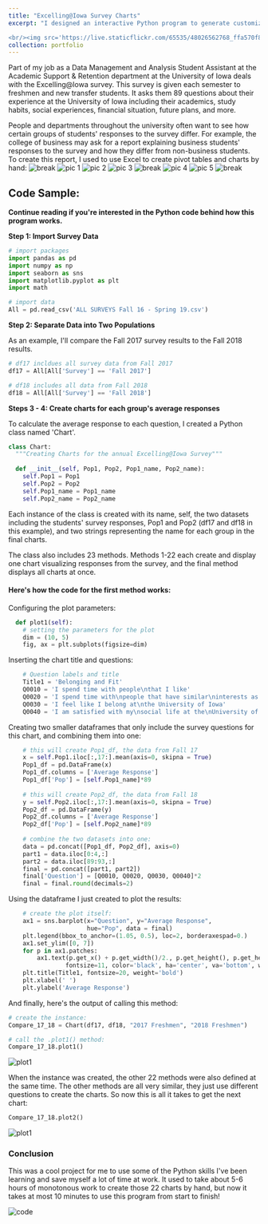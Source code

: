 ```yaml
---
title: "Excelling@Iowa Survey Charts"
excerpt: "I designed an interactive Python program to generate customizable data visualizations about student responses to the University’s annual Excelling@Iowa survey, given to freshmen and new transfer students.

<br/><img src='https://live.staticflickr.com/65535/48026562768_ffa570f8f4_o.png'>"
collection: portfolio
---
```

Part of my job as a Data Management and Analysis Student Assistant at the Academic Support & Retention department at the University of Iowa deals with the Excelling@Iowa survey. This survey is given each semester to freshmen and new transfer students. It asks them 89 questions about their experience at the University of Iowa including their academics, study habits, social experiences, financial situation, future plans, and more. 

People and departments throughout the university often want to see how certain groups of students' responses to the survey differ. For example, the college of business may ask for a report explaining business students' responses to the survey and how they differ from non-business students. To create this report, I used to use Excel to create pivot tables and charts by hand:
![break](https://live.staticflickr.com/65535/47943619652_d7b19ded95_o.png)
![pic 1](https://live.staticflickr.com/65535/47943425576_40fe968ff1_b.jpg)
![pic 2](https://live.staticflickr.com/65535/47943457771_80e884fbcd_o.png)
![pic 3](https://live.staticflickr.com/65535/47943431182_dd66b09873_o.png)
![break](https://live.staticflickr.com/65535/47943619652_d7b19ded95_o.png)
![pic 4](https://live.staticflickr.com/65535/47943474541_25cf540244_b.jpg)
![pic 5](https://live.staticflickr.com/65535/47943489693_a1ed863571_b.jpg)
![break](https://live.staticflickr.com/65535/47943619652_d7b19ded95_o.png)
## Code Sample:
**Continue reading if you're interested in the Python code behind how this program works.**

**Step 1: Import Survey Data**

```python
# import packages
import pandas as pd
import numpy as np
import seaborn as sns
import matplotlib.pyplot as plt
import math

# import data
All = pd.read_csv('ALL SURVEYS Fall 16 - Spring 19.csv')
```

**Step 2: Separate Data into Two Populations**

As an example, I'll compare the Fall 2017 survey results to the Fall 2018 results.

```python
# df17 incldues all survey data from Fall 2017
df17 = All[All['Survey'] == 'Fall 2017']

# df18 includes all data from Fall 2018
df18 = All[All['Survey'] == 'Fall 2018']
```

**Steps 3 - 4: Create charts for each group's average responses**

To calculate the average response to each question, I created a Python class named 'Chart'. 
```python
class Chart:
  """Creating Charts for the annual Excelling@Iowa Survey"""
  
  def __init__(self, Pop1, Pop2, Pop1_name, Pop2_name):
    self.Pop1 = Pop1
    self.Pop2 = Pop2
    self.Pop1_name = Pop1_name
    self.Pop2_name = Pop2_name
```
Each instance of the class is created with its name, self, the two datasets including the students' survey responses, Pop1 and Pop2 (df17 and df18 in this example), and two strings representing the name for each group in the final charts.

The class also includes 23 methods. Methods 1-22 each create and display one chart visualizing responses from the survey, and the final method displays all charts at once.

#### Here's how the code for the first method works:

Configuring the plot parameters:
```python
  def plot1(self):
    # setting the parameters for the plot
    dim = (10, 5)
    fig, ax = plt.subplots(figsize=dim)
```
Inserting the chart title and questions:
```python
    # Question labels and title
    Title1 = 'Belonging and Fit'
    Q0010 = 'I spend time with people\nthat I like'
    Q0020 = 'I spend time with\npeople that have similar\ninterests as me'
    Q0030 = 'I feel like I belong at\nthe University of Iowa'
    Q0040 = 'I am satisfied with my\nsocial life at the\nUniversity of Iowa'
```
Creating two smaller dataframes that only include the survey questions for this chart, and combining them into one:
```python
    # this will create Pop1_df, the data from Fall 17
    x = self.Pop1.iloc[:,17:].mean(axis=0, skipna = True)
    Pop1_df = pd.DataFrame(x)
    Pop1_df.columns = ['Average Response']
    Pop1_df['Pop'] = [self.Pop1_name]*89
    
    # this will create Pop2_df, the data from Fall 18
    y = self.Pop2.iloc[:,17:].mean(axis=0, skipna = True)
    Pop2_df = pd.DataFrame(y)
    Pop2_df.columns = ['Average Response']
    Pop2_df['Pop'] = [self.Pop2_name]*89
    
    # combine the two datasets into one:
    data = pd.concat([Pop1_df, Pop2_df], axis=0)
    part1 = data.iloc[0:4,:]
    part2 = data.iloc[89:93,:]
    final = pd.concat([part1, part2])
    final['Question'] = [Q0010, Q0020, Q0030, Q0040]*2
    final = final.round(decimals=2)
```
Using the dataframe I just created to plot the results:
```python
    # create the plot itself:
    ax1 = sns.barplot(x="Question", y="Average Response",
                      hue="Pop", data = final)
    plt.legend(bbox_to_anchor=(1.05, 0.5), loc=2, borderaxespad=0.)
    ax1.set_ylim([0, 7])
    for p in ax1.patches:
        ax1.text(p.get_x() + p.get_width()/2., p.get_height(), p.get_height(), 
                fontsize=11, color='black', ha='center', va='bottom', weight='bold')
    plt.title(Title1, fontsize=20, weight='bold')
    plt.xlabel(' ')
    plt.ylabel('Average Response')
```
And finally, here's the output of calling this method:
```python
# create the instance:
Compare_17_18 = Chart(df17, df18, "2017 Freshmen", "2018 Freshmen")

# call the .plot1() method:
Compare_17_18.plot1()
```
![plot1](https://live.staticflickr.com/65535/48026562768_ffa570f8f4_o.png)

When the instance was created, the other 22 methods were also defined at the same time. The other methods are all very similar, they just use different questions to create the charts. So now this is all it takes to get the next chart:
```python
Compare_17_18.plot2()
```
![plot1](https://live.staticflickr.com/65535/48031272138_896638b292_o.png)


### Conclusion
This was a cool project for me to use some of the Python skills I've been learning and save myself a lot of time at work. It used to take about 5-6 hours of monotonous work to create those 22 charts by hand, but now it takes at most 10 minutes to use this program from start to finish!


![code](https://live.staticflickr.com/65535/48031295328_28edfd7163_o.png)
